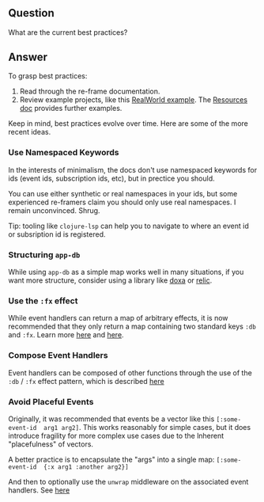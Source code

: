 <!-- leave this H1 here. It stops mkdocs putting in a Title at the top.
     It needs to be at the top of the file otherwise it breaks the 
     table of contents on the right hand side. -->
#


## Question

What are the current best practices?

## Answer

To grasp best practices:

  1. Read through the re-frame documentation.
  2. Review example projects, like this [RealWorld example](https://github.com/jacekschae/conduit). The [Resources doc](http://day8.github.io/re-frame/External-Resources/#examples-and-applications-using-re-frame) provides further examples.

Keep in mind, best practices evolve over time. Here are some of the more recent ideas.

### Use Namespaced Keywords 

In the interests of minimalism, the docs don't use namespaced keywords for ids (event ids, subscription ids, etc), but in prectice you should. 

You can use either synthetic or real namespaces in your ids, but some experienced re-framers claim you should only use real namespaces. I remain unconvinced. Shrug.

Tip: tooling like `clojure-lsp` can help you to navigate to where an event id or subsription id is registered.

### Structuring `app-db` 

While using `app-db` as a simple map works well in many situations, if you want more structure, consider using a library like [doxa](https://github.com/ribelo/doxa) or [relic](https://github.com/wotbrew/relic).

### Use the `:fx` effect 

While event handlers can return a map of arbitrary effects, it is now recommended that they only return 
a map containing two standard keys `:db` and `:fx`.  Learn more [here](https://day8.github.io/re-frame/api-builtin-effects/#fx) and [here](http://day8.github.io/re-frame/releases/2020/#110-2020-08-24). 

### Compose Event Handlers   

Event handlers can be composed of other functions through the use of the `:db` / `:fx` effect pattern, which is described [here](https://github.com/day8/re-frame/issues/639#issuecomment-682250517)

### Avoid Placeful Events

Originally, it was recommended that events be a vector like this `[:some-event-id  arg1 arg2]`. This works reasonably for simple cases, but it does introduce fragility for more complex use cases due to the lnherent "placefulness" of vectors. 

A better practice is to encapsulate the "args" into a single map: `[:some-event-id  {:x arg1 :another arg2}]`

And then to optionally use the `unwrap` middleware on the associated event handlers. See [here](http://day8.github.io/re-frame/api-re-frame.core/#unwrap)


